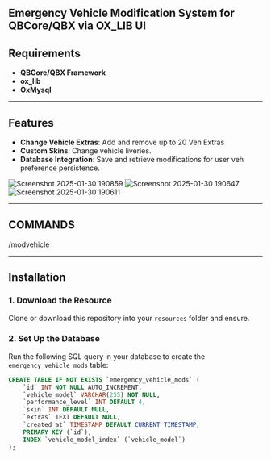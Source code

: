## Emergency Vehicle Modification System for QBCore/QBX via OX_LIB UI

## Requirements
- **QBCore/QBX Framework**
- **ox_lib**
- **OxMysql**

---

## Features

- **Change Vehicle Extras**: Add and remove up to 20 Veh Extras
- **Custom Skins**: Change vehicle liveries.
- **Database Integration**: Save and retrieve modifications for user veh preference persistence.

![Screenshot 2025-01-30 190859](https://github.com/user-attachments/assets/5b62ed1c-a2e7-4b71-b89a-47df75792435)
![Screenshot 2025-01-30 190647](https://github.com/user-attachments/assets/86eda620-02b0-4841-9939-d02b35a4e4d5)
![Screenshot 2025-01-30 190611](https://github.com/user-attachments/assets/dea93887-7598-4896-aee2-294e8a4d009d)

---

## COMMANDS
 /modvehicle

---

## Installation

### 1. Download the Resource
Clone or download this repository into your `resources` folder and ensure.

### 2. Set Up the Database
Run the following SQL query in your database to create the `emergency_vehicle_mods` table:

```sql
CREATE TABLE IF NOT EXISTS `emergency_vehicle_mods` (
    `id` INT NOT NULL AUTO_INCREMENT,
    `vehicle_model` VARCHAR(255) NOT NULL,
    `performance_level` INT DEFAULT 4,
    `skin` INT DEFAULT NULL,
    `extras` TEXT DEFAULT NULL,
    `created_at` TIMESTAMP DEFAULT CURRENT_TIMESTAMP,
    PRIMARY KEY (`id`),
    INDEX `vehicle_model_index` (`vehicle_model`)
);
```
